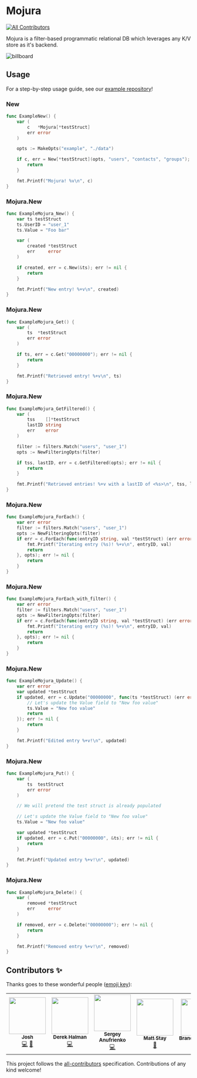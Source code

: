 # Mojura
<!-- ALL-CONTRIBUTORS-BADGE:START - Do not remove or modify this section -->
[![All Contributors](https://img.shields.io/badge/all_contributors-5-orange.svg?style=flat-square)](#contributors-)
<!-- ALL-CONTRIBUTORS-BADGE:END -->
Mojura is a filter-based programmatic relational DB which leverages any K/V store as it's backend.

![billboard](https://github.com/mojura/mojura/blob/main/mojura-billboard.png?raw=true "Mojura billboard")

## Usage
For a step-by-step usage guide, see our [example repository](https://github.com/mojura/hello-world/wiki)!

### New
```go
func ExampleNew() {
	var (
		c   *Mojura[*testStruct]
		err error
	)

	opts := MakeOpts("example", "./data")

	if c, err = New[*testStruct](opts, "users", "contacts", "groups"); err != nil {
		return
	}

	fmt.Printf("Mojura! %v\n", c)
}
```

### Mojura.New
```go
func ExampleMojura_New() {
	var ts testStruct
	ts.UserID = "user_1"
	ts.Value = "Foo bar"

	var (
		created *testStruct
		err     error
	)

	if created, err = c.New(&ts); err != nil {
		return
	}

	fmt.Printf("New entry! %+v\n", created)
}
```

### Mojura.New
```go
func ExampleMojura_Get() {
	var (
		ts  *testStruct
		err error
	)

	if ts, err = c.Get("00000000"); err != nil {
		return
	}

	fmt.Printf("Retrieved entry! %+v\n", ts)
}
```

### Mojura.New
```go
func ExampleMojura_GetFiltered() {
	var (
		tss    []*testStruct
		lastID string
		err    error
	)

	filter := filters.Match("users", "user_1")
	opts := NewFilteringOpts(filter)

	if tss, lastID, err = c.GetFiltered(opts); err != nil {
		return
	}

	fmt.Printf("Retrieved entries! %+v with a lastID of <%s>\n", tss, lastID)
}
```

### Mojura.New
```go
func ExampleMojura_ForEach() {
	var err error
	filter := filters.Match("users", "user_1")
	opts := NewFilteringOpts(filter)
	if err = c.ForEach(func(entryID string, val *testStruct) (err error) {
		fmt.Printf("Iterating entry (%s)! %+v\n", entryID, val)
		return
	}, opts); err != nil {
		return
	}
}
```

### Mojura.New
```go
func ExampleMojura_ForEach_with_filter() {
	var err error
	filter := filters.Match("users", "user_1")
	opts := NewFilteringOpts(filter)
	if err = c.ForEach(func(entryID string, val *testStruct) (err error) {
		fmt.Printf("Iterating entry (%s)! %+v\n", entryID, val)
		return
	}, opts); err != nil {
		return
	}
}
```

### Mojura.New
```go
func ExampleMojura_Update() {
	var err error
	var updated *testStruct
	if updated, err = c.Update("00000000", func(ts *testStruct) (err error) {
		// Let's update the Value field to "New foo value"
		ts.Value = "New foo value"
		return
	}); err != nil {
		return
	}

	fmt.Printf("Edited entry %+v!\n", updated)
}
```

### Mojura.New
```go
func ExampleMojura_Put() {
	var (
		ts  testStruct
		err error
	)

	// We will pretend the test struct is already populated

	// Let's update the Value field to "New foo value"
	ts.Value = "New foo value"

	var updated *testStruct
	if updated, err = c.Put("00000000", &ts); err != nil {
		return
	}

	fmt.Printf("Updated entry %+v!\n", updated)
}
```

### Mojura.New
```go
func ExampleMojura_Delete() {
	var (
		removed *testStruct
		err     error
	)

	if removed, err = c.Delete("00000000"); err != nil {
		return
	}

	fmt.Printf("Removed entry %+v!\n", removed)
}
```

## Contributors ✨

Thanks goes to these wonderful people ([emoji key](https://allcontributors.org/docs/en/emoji-key)):

<!-- ALL-CONTRIBUTORS-LIST:START - Do not remove or modify this section -->
<!-- prettier-ignore-start -->
<!-- markdownlint-disable -->
<table>
  <tr>
    <td align="center"><a href="http://itsmontoya.com"><img src="https://avatars2.githubusercontent.com/u/928954?v=4?s=100" width="100px;" alt=""/><br /><sub><b>Josh</b></sub></a><br /><a href="https://github.com/mojura/mojura/commits?author=itsmontoya" title="Code">💻</a> <a href="https://github.com/mojura/mojura/commits?author=itsmontoya" title="Documentation">📖</a></td>
    <td align="center"><a href="https://github.com/dhalman"><img src="https://avatars3.githubusercontent.com/u/1349742?v=4?s=100" width="100px;" alt=""/><br /><sub><b>Derek Halman</b></sub></a><br /><a href="https://github.com/mojura/mojura/commits?author=dhalman" title="Code">💻</a></td>
    <td align="center"><a href="https://github.com/russiansmack"><img src="https://avatars2.githubusercontent.com/u/5841757?v=4?s=100" width="100px;" alt=""/><br /><sub><b>Sergey Anufrienko</b></sub></a><br /><a href="https://github.com/mojura/mojura/commits?author=russiansmack" title="Code">💻</a></td>
    <td align="center"><a href="http://mattstay.com"><img src="https://avatars0.githubusercontent.com/u/414740?v=4?s=100" width="100px;" alt=""/><br /><sub><b>Matt Stay</b></sub></a><br /><a href="#design-matthew-stay" title="Design">🎨</a></td>
    <td align="center"><a href="https://github.com/BrandenWilliams"><img src="https://avatars.githubusercontent.com/u/32830332?v=4?s=100" width="100px;" alt=""/><br /><sub><b>BrandenWilliams</b></sub></a><br /><a href="https://github.com/mojura/mojura/pulls?q=is%3Apr+reviewed-by%3ABrandenWilliams" title="Reviewed Pull Requests">👀</a></td>
  </tr>
</table>

<!-- markdownlint-restore -->
<!-- prettier-ignore-end -->

<!-- ALL-CONTRIBUTORS-LIST:END -->

This project follows the [all-contributors](https://github.com/all-contributors/all-contributors) specification. Contributions of any kind welcome!